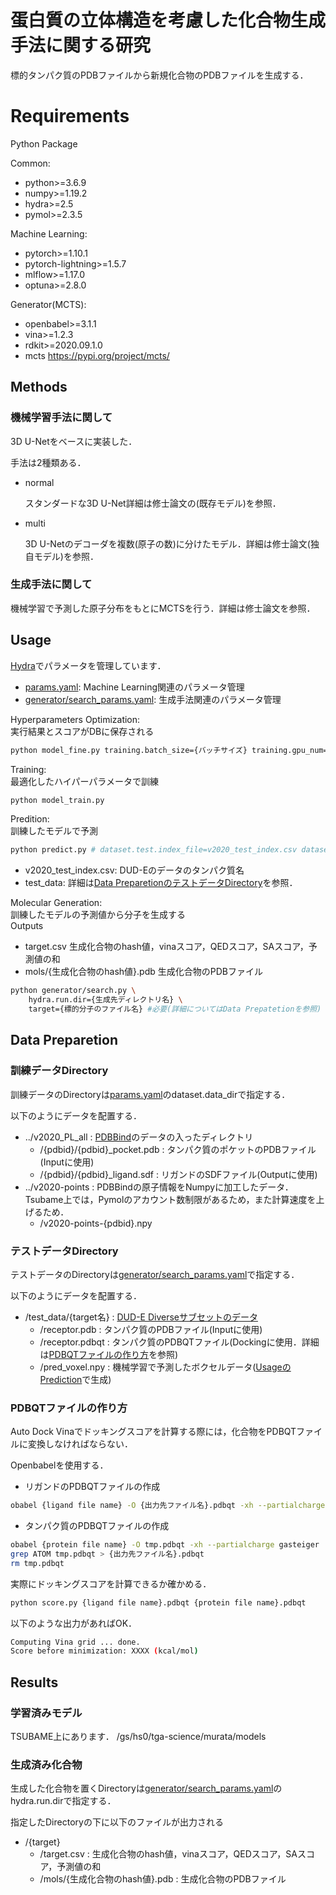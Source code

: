 蛋白質の立体構造を考慮した化合物生成手法に関する研究
====

標的タンパク質のPDBファイルから新規化合物のPDBファイルを生成する．

# Requirements
Python Package 

Common:
- python>=3.6.9
- numpy>=1.19.2
- hydra>=2.5
- pymol>=2.3.5

Machine Learning:
- pytorch>=1.10.1
- pytorch-lightning>=1.5.7
- mlflow>=1.17.0
- optuna>=2.8.0

Generator(MCTS):
- openbabel>=3.1.1
- vina>=1.2.3
- rdkit>=2020.09.1.0
- mcts https://pypi.org/project/mcts/
  
## Methods
### 機械学習手法に関して
3D U-Netをベースに実装した．

手法は2種類ある．

- normal
 
  スタンダードな3D U-Net詳細は修士論文の(既存モデル)を参照．
- multi
  
  3D U-Netのデコーダを複数(原子の数)に分けたモデル．詳細は修士論文(独自モデル)を参照．
### 生成手法に関して
機械学習で予測した原子分布をもとにMCTSを行う．詳細は修士論文を参照．

## Usage
[Hydra](https://hydra.cc/docs/intro//)でパラメータを管理しています．<br>
- [params.yaml](params.yaml): Machine Learning関連のパラメータ管理
- [generator/search_params.yaml](generator/search_params.yml): 生成手法関連のパラメータ管理

Hyperparameters Optimization:<br>
実行結果とスコアがDBに保存される
```bash
python model_fine.py training.batch_size={バッチサイズ} training.gpu_num={GPUの数}
```

Training:<br>
最適化したハイパーパラメータで訓練
```bash
python model_train.py
```

Predition:<br>
訓練したモデルで予測
```bash
python predict.py # dataset.test.index_file=v2020_test_index.csv dataset.test.data_dir=test_data
```
- v2020_test_index.csv: DUD-Eのデータのタンパク質名
- test_data: 詳細は[Data PreparetionのテストデータDirectory](#テストデータDirectory)を参照．


Molecular Generation:<br>
訓練したモデルの予測値から分子を生成する<br>
Outputs
- target.csv 生成化合物のhash値，vinaスコア，QEDスコア，SAスコア，予測値の和
- mols/{生成化合物のhash値}.pdb 生成化合物のPDBファイル
```bash
python generator/search.py \
    hydra.run.dir={生成先ディレクトリ名} \
    target={標的分子のファイル名} #必要(詳細についてはData Prepatetionを参照)
```

## Data Preparetion

### 訓練データDirectory
訓練データのDirectoryは[params.yaml](params.yaml)のdataset.data_dirで指定する．

以下のようにデータを配置する．
- ../v2020_PL_all : [PDBBind](http://www.pdbbind.org.cn/)のデータの入ったディレクトリ
  - /{pdbid}/{pdbid}_pocket.pdb : タンパク質のポケットのPDBファイル(Inputに使用)
  - /{pdbid}/{pdbid}_ligand.sdf : リガンドのSDFファイル(Outputに使用)
- ../v2020-points : PDBBindの原子情報をNumpyに加工したデータ．Tsubame上では，Pymolのアカウント数制限があるため，また計算速度を上げるため．
  - /v2020-points-{pdbid}.npy
  
### テストデータDirectory
テストデータのDirectoryは[generator/search_params.yaml](generator/search_params.yml)で指定する．

以下のようにデータを配置する．
- /test_data/{target名} : [DUD-E Diverseサブセットのデータ](http://dude.docking.org/subsets/diverse)
  - /receptor.pdb : タンパク質のPDBファイル(Inputに使用)
  - /receptor.pdbqt : タンパク質のPDBQTファイル(Dockingに使用．詳細は[PDBQTファイルの作り方](#PDBQTファイルの作り方)を参照)
  - /pred_voxel.npy : 機械学習で予測したボクセルデータ([UsageのPrediction](#Usage)で生成)

### PDBQTファイルの作り方
Auto Dock Vinaでドッキングスコアを計算する際には，化合物をPDBQTファイルに変換しなければならない．

Openbabelを使用する．
- リガンドのPDBQTファイルの作成
```bash
obabel {ligand file name} -O {出力先ファイル名}.pdbqt -xh --partialcharge gasteiger
```

- タンパク質のPDBQTファイルの作成
```bash
obabel {protein file name} -O tmp.pdbqt -xh --partialcharge gasteiger
grep ATOM tmp.pdbqt > {出力先ファイル名}.pdbqt
rm tmp.pdbqt
```

実際にドッキングスコアを計算できるか確かめる．
```bash
python score.py {ligand file name}.pdbqt {protein file name}.pdbqt
```

以下のような出力があればOK．
```bash
Computing Vina grid ... done.
Score before minimization: XXXX (kcal/mol)
```

## Results
### 学習済みモデル
TSUBAME上にあります．
/gs/hs0/tga-science/murata/models

### 生成済み化合物
生成した化合物を置くDirectoryは[generator/search_params.yaml](generator/search_params.yml)の
hydra.run.dirで指定する．

指定したDirectoryの下に以下のファイルが出力される
- /{target}
  - /target.csv : 生成化合物のhash値，vinaスコア，QEDスコア，SAスコア，予測値の和
  - /mols/{生成化合物のhash値}.pdb : 生成化合物のPDBファイル